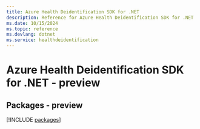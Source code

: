```yaml
---
title: Azure Health Deidentification SDK for .NET
description: Reference for Azure Health Deidentification SDK for .NET
ms.date: 10/15/2024
ms.topic: reference
ms.devlang: dotnet
ms.service: healthdeidentification
---
```

# Azure Health Deidentification SDK for .NET - preview
## Packages - preview
[!INCLUDE [packages](health-deidentification-index.md)]